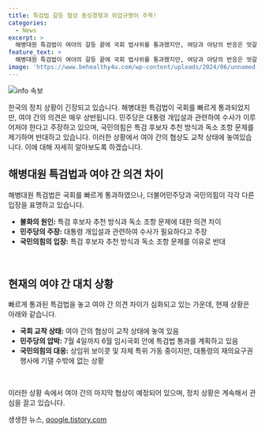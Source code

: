 ```yaml
---
title: 특검법 갈등 협상 충성경쟁과 외압규명이 주목!
categories:
  - News
excerpt: >
  해병대원 특검법이 여야의 갈등 끝에 국회 법사위를 통과했지만, 여당과 야당의 반응은 엇갈렸다. 특검법 처리 과정에서 각종 의혹도 불거졌으며, 이에 대한 여야의 입장차가 심화되고 있다. 정국의 혼란은 국회 상임위에서도 이어지고 있으며, 협상이 교착 상태에 빠져 시한이 다가오고 있다. 마침내 여야는 막판의 협상을 진행할 예정이다.
feature_text: >
  해병대원 특검법이 여야의 갈등 끝에 국회 법사위를 통과했지만, 여당과 야당의 반응은 엇갈렸다. 특검법 처리 과정에서 각종 의혹도 불거졌으며, 이에 대한 여야의 입장차가 심화되고 있다. 정국의 혼란은 국회 상임위에서도 이어지고 있으며, 협상이 교착 상태에 빠져 시한이 다가오고 있다. 마침내 여야는 막판의 협상을 진행할 예정이다.
image: 'https://www.behealthy4u.com/wp-content/uploads/2024/06/unnamed-file.png'
---
```


<p><img src="https://www.behealthy4u.com/wp-content/uploads/2024/06/unnamed-file.png" alt="info 속보" /></p>

<p>한국의 정치 상황이 긴장되고 있습니다. 해병대원 특검법이 국회를 빠르게 통과되었지만, 여야 간의 의견은 매우 상반됩니다. 민주당은 대통령 개입설과 관련하여 수사가 이루어져야 한다고 주장하고 있으며, 국민의힘은 특검 후보자 추천 방식과 독소 조항 문제를 제기하며 반대하고 있습니다. 이러한 상황에서 여야 간의 협상도 교착 상태에 놓여있습니다. 이에 대해 자세히 알아보도록 하겠습니다. </p>

<h2 data-ke-size="size26">해병대원 특검법과 여야 간 의견 차이</h2>

<p>해병대원 특검법은 국회를 빠르게 통과하였으나, 더불어민주당과 국민의힘이 각각 다른 입장을 표명하고 있습니다.</p>

<ul>
  <li><b>불화의 원인:</b> 특검 후보자 추천 방식과 독소 조항 문제에 대한 의견 차이</li>
  <li><b>민주당의 주장:</b> 대통령 개입설과 관련하여 수사가 필요하다고 주장</li>
  <li><b>국민의힘의 입장:</b> 특검 후보자 추천 방식과 독소 조항 문제를 이유로 반대</li>
</ul>

<p data-ke-size="size16">&nbsp;</p>

<h2 data-ke-size="size26">현재의 여야 간 대치 상황</h2>

<p>빠르게 통과된 특검법을 놓고 여야 간 의견 차이가 심화되고 있는 가운데, 현재 상황은 아래와 같습니다.</p>

<ul>
  <li><b>국회 교착 상태:</b> 여야 간의 협상이 교착 상태에 놓여 있음</li>
  <li><b>민주당의 압박:</b> 7월 4일까지 6월 임시국회 안에 특검법 통과를 계획하고 있음</li>
  <li><b>국민의힘의 대응:</b> 상임위 보이콧 및 자체 특위 가동 중이지만, 대통령의 재의요구권 행사에 기댈 수밖에 없는 상황</li>
</ul>

<p data-ke-size="size16">&nbsp;</p>

<p>이러한 상황 속에서 여야 간의 마지막 협상이 예정되어 있으며, 정치 상황은 계속해서 관심을 끌고 있습니다.</p>
생생한 뉴스, <a href="https://qoogle.tistory.com" rel="dofollow">qoogle.tistory.com</a>


